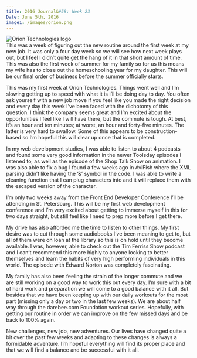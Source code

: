 ```yaml
---
title: 2016 Journal&#58; Week 23
Date: June 5th, 2016
image1: /images/orion.png
---
```

<div class='images'>
<img src="{{ page.image1 }}" alt="Orion Technologies logo" />
</div>
This was a week of figuring out the new routine around the first week at my new job. It was only a four day week so we will see how next week plays out, but I feel I didn’t quite get the hang of it in that short amount of time. This was also the first week of summer for my family so for us this means my wife has to close out the homeschooling year for my daughter. This will be our final order of business before the summer officially starts.

This was my first week at Orion Technologies. Things went well and I’m slowing getting up to speed with what it is I’ll be doing day to day. You often ask yourself with a new job move if you feel like you made the right decision and every day this week I’ve been faced with the dichotomy of this question. I think the company seems great and I’m excited about the opportunities I feel like I will have there, but the commute is tough. At best, it’s an hour and ten minutes; at worst, an hour and forty-five minutes. The latter is very hard to swallow. Some of this appears to be construction-based so I’m hopeful this will clear up once that is completed.

In my web development studies, I was able to listen to about 4 podcasts and found some very good information in the newer Toolsday episodes I listened to, as well as the episode of the Shop Talk Show on animation. I was also able to fix a bug I found a few weeks ago in AviFish where the XML parsing didn’t like having the ‘&’ symbol in the code. I was able to write a cleaning function that I can plug characters into and it will replace them with the escaped version of the character.

I’m only two weeks away from the Front End Developer Conference I’ll be attending in St. Petersburg. This will be my first web development conference and I’m very excited about getting to immerse myself in this for two days straight, but still feel like I need to prep more before I get there.

My drive has also afforded me the time to listen to other things. My first desire was to cut through some audiobooks I’ve been meaning to get to, but all of them were on loan at the library so this is on hold until they become available. I was, however, able to check out the Tim Ferriss Show podcast and I can’t recommend this more highly to anyone looking to better themselves and learn the habits of very high performing individuals in this world. The episode with Edward Norton was completely fascinating.

My family has also been feeling the strain of the longer commute and we are still working on a good way to work this out every day. I’m sure with a bit of hard work and preparation we will come to a good balance with it all. But besides that we have been keeping up with our daily workouts for the most part (missing only a day or two in the last few weeks). We are about half way through the darebee.com Foundation workout series. Hopefully, with getting our routine in order we can improve on the few missed days and be back to 100% again.

New challenges, new job, new adventures. Our lives have changed quite a bit over the past few weeks and adapting to these changes is always a formidable adventure. I’m hopeful everything will find its proper place and that we will find a balance and be successful with it all.
